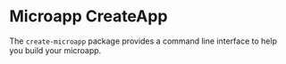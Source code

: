 # Microapp CreateApp

The `create-microapp` package provides a command line interface to help you build your microapp.